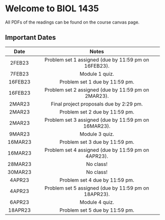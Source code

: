 # Welcome to BIOL 1435

All PDFs of the readings can be found on the course canvas page.

## Important Dates

|  Date   |                        Notes                         |
| :-----: | :--------------------------------------------------: |
| 2FEB23  | Problem set 1 assigned (due by 11:59 pm on 16FEB23). |
| 7FEB23  |                    Module 1 quiz.                    |
| 16FEB23 |            Problem set 1 due by 11:59 pm.            |
| 16FEB23 | Problem set 2 assigned (due by 11:59 pm on 2MAR23).  |
| 2MAR23  |       Final project proposals due by 2:29 pm.        |
| 2MAR23  |            Problem set 2 due by 11:59 pm.            |
| 2MAR23  | Problem set 3 assigned (due by 11:59 pm on 16MAR23). |
| 9MAR23  |                    Module 3 quiz.                    |
| 16MAR23 |            Problem set 3 due by 11:59 pm.            |
| 16MAR23 | Problem set 4 assigned (due by 11:59 pm on 4APR23).  |
| 28MAR23 |                      No class!                       |
| 30MAR23 |                      No class!                       |
| 4APR23  |            Problem set 4 due by 11:59 pm.            |
| 4APR23  | Problem set 5 assigned (due by 11:59 pm on 18APR23). |
| 6APR23  |                    Module 4 quiz.                    |
| 18APR23 |            Problem set 5 due by 11:59 pm.            |

